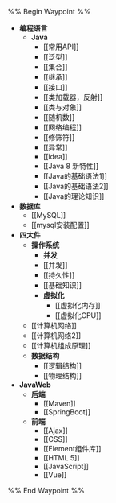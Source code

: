 
%% Begin Waypoint %%
- **编程语言**
	- **Java**
		- [[常用API]]
		- [[泛型]]
		- [[集合]]
		- [[继承]]
		- [[接口]]
		- [[类加载器，反射]]
		- [[类与对象]]
		- [[随机数]]
		- [[网络编程]]
		- [[修饰符]]
		- [[异常]]
		- [[idea]]
		- [[Java 8 新特性]]
		- [[Java的基础语法1]]
		- [[Java的基础语法2]]
		- [[Java的理论知识]]
- **数据库**
	- [[MySQL]]
	- [[mysql安装配置]]
- **四大件**
	- **操作系统**
		- **并发**
		- [[并发]]
		- [[持久性]]
		- [[基础知识]]
		- **虚拟化**
			- [[虚拟化内存]]
			- [[虚拟化CPU]]
	- [[计算机网络]]
	- [[计算机网络2]]
	- [[计算机组成原理]]
	- **数据结构**
		- [[逻辑结构]]
		- [[物理结构]]
- **JavaWeb**
	- **后端**
		- [[Maven]]
		- [[SpringBoot]]
	- **前端**
		- [[Ajax]]
		- [[CSS]]
		- [[Element组件库]]
		- [[HTML 5]]
		- [[JavaScript]]
		- [[Vue]]

%% End Waypoint %%

